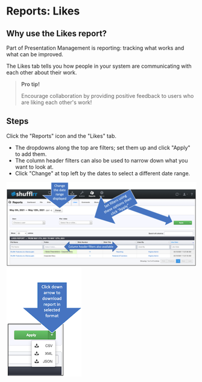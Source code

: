 # Reports: Likes
## Why use the Likes report?

Part of Presentation Management is reporting: tracking what works and what can be improved.

The Likes tab tells you how people in your system are communicating with each other about their work. 

>**Pro tip!**
>
> Encourage collaboration by providing positive feedback to users who are liking each other's work! 

## Steps

Click the "Reports" icon and the "Likes" tab.

* The dropdowns along the top are filters; set them up and click "Apply" to add them.
* The column header filters can also be used to narrow down what you want to look at. 
* Click "Change" at top left by the dates to select a different date range. 

![Reports - Likes tab](img/reports-likes.png)
![Download report from the "Apply filters" button](img/reports-download.png)